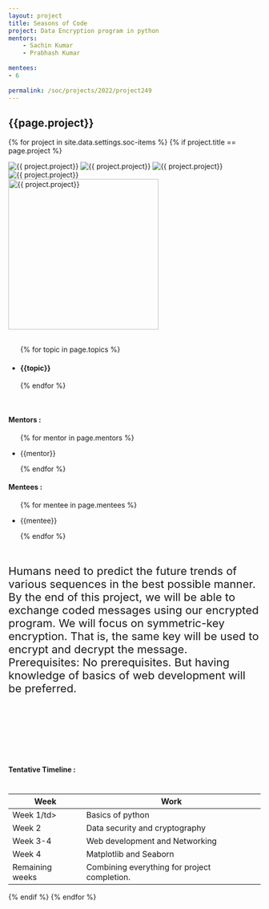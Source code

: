 ```yaml
---
layout: project
title: Seasons of Code
project: Data Encryption program in python
mentors:
    - Sachin Kumar
    - Prabhash Kumar   
    
mentees:
- 6 
    
permalink: /soc/projects/2022/project249
---
```


<h2 class="display1 m-3 p-3 text-center project-title">{{page.project}}</h2>

{% for project in site.data.settings.soc-items %}
{% if project.title == page.project %}

<div class ="img-soc d-block"> 
    <img src="{{ site.baseurl }}/{{ project.image }}" alt="{{ project.project}}" class="image-1">
    <img src="{{ site.baseurl }}/{{ project.image }}" alt="{{ project.project}}" class="image-2">
    <img src="{{ site.baseurl }}/{{ project.image }}" alt="{{ project.project}}" class="image-3">
    <img src="{{ site.baseurl }}/{{ project.image }}" alt="{{ project.project}}" class="image-4">
</div>
<div class = "mobile-img-soc">
  <img src="{{ site.baseurl }}/{{ project.image }}"  width = "300" height="300" alt="{{ project.project}}" class="border rounded">
  </div>
<div >
    <br>
    <ul>
        {% for topic in page.topics %}
        <li><h4 class="text-primary text-center topics">{{topic}}</h4></li>
        {% endfor %}
    </ul>
    <br>
    <h4 class="display3  ">Mentors :</h4> 
    <ul>
        {% for mentor in page.mentors %}
        <li><p class="lead">{{mentor}}</p></li>
        {% endfor %}
    </ul>
    <h4 class="display3  ">Mentees :</h4> 
    <ul>
        {% for mentee in page.mentees %}
        <li><p class="lead">{{mentee}}</p></li>
        {% endfor %}
    </ul>
</div>
<div class = "project-desc" style = "margin-bottom: 140px">
    <p class="display3" style = "font-size:22px;" >
        <br>
        Humans need to predict the future trends of various sequences in the best possible manner. By the end of this project, we will be able to exchange coded messages using our encrypted program. We will focus on symmetric-key encryption. That is, the same key will be used to encrypt and decrypt the message.
<br>
Prerequisites:
No prerequisites. But having knowledge of basics of web development will be preferred.
</p>
</div>
<div class = "d-flex flex-wrap">
<div>
    <h4 class="display3" style="margin:40px 0px 40px 0px;">Tentative Timeline :</h4>
    <table class="table table-striped">
    <thead>
        <tr>
        <th>Week</th>
        <th>Work</th>
        </tr>
    </thead>
    <tbody>
    <tr>
      <td>Week 1/td>
      <td>Basics of python</td>     
    </tr>
    <tr>
      <td>Week 2</td>
      <td>Data security and cryptography</td>
    </tr>
    <tr>
      <td>Week 3-4</td>
      <td>Web development and Networking</td>
    </tr>
    <tr>
      <td>Week 4</td>
      <td>Matplotlib and Seaborn</td>
    </tr>
    <tr>
      <td>Remaining weeks</td>
      <td>Combining everything for project completion.</td>
    </tr>
    </tbody>
    </table>
</div>

</div>
{% endif %}
{% endfor %}

